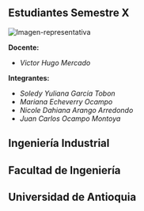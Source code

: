 ##     **Estudiantes Semestre X**

![Imagen-representativa](https://github.com/SoledyG9/TRABAJO-FINAL-ALGORITMOS/assets/171609082/cb83a691-006e-49a0-a8b5-4b32a532a457)

**Docente:**

* *Victor Hugo Mercado*

**Integrantes:**
* *Soledy Yuliana García Tobon*
* *Mariana Echeverry Ocampo*
* *Nicole Dahiana Arango Arredondo*
* *Juan Carlos Ocampo Montoya*




##              Ingeniería Industrial

##              Facultad de Ingeniería

##             Universidad de Antioquia
